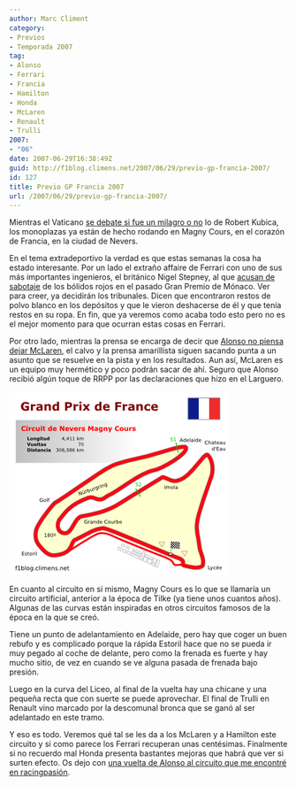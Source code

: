 ```yaml
---
author: Marc Climent
category:
- Previos
- Temporada 2007
tag:
- Alonso
- Ferrari
- Francia
- Hamilton
- Honda
- McLaren
- Renault
- Trulli
2007:
- "06"
date: 2007-06-29T16:38:49Z
guid: http://f1blog.climens.net/2007/06/29/previo-gp-francia-2007/
id: 127
title: Previo GP Francia 2007
url: /2007/06/29/previo-gp-francia-2007/
---
```


Mientras el Vaticano [se debate si fue un milagro o no](http://www.elmundo.es/elmundodeporte/2007/06/28/motor/1183041577.html) lo de Robert Kubica, los monoplazas ya están de hecho rodando en Magny Cours, en el corazón de Francia, en la ciudad de Nevers.

En el tema extradeportivo la verdad es que estas semanas la cosa ha estado interesante. Por un lado el extraño affaire de Ferrari con uno de sus más importantes ingenieros, el británico Nigel Stepney, al que [acusan de sabotaje](http://www.elpais.com/articulo/deportes/espionaje/moda/elpepudep/20070629elpepidep_7/Tes) de los bólidos rojos en el pasado Gran Premio de Mónaco. Ver para creer, ya decidirán los tribunales. Dicen que encontraron restos de polvo blanco en los depósitos y que le vieron deshacerse de él y que tenía restos en su ropa. En fin, que ya veremos como acaba todo esto pero no es el mejor momento para que ocurran estas cosas en Ferrari.

Por otro lado, mientras la prensa se encarga de decir que [Alonso no piensa dejar McLaren](http://www.levante-emv.com/secciones/noticia.jsp?pNumEjemplar=3577&pIdSeccion=11&pIdNoticia=315104), el calvo y la prensa amarillista siguen sacando punta a un asunto que se resuelve en la pista y en los resultados. Aun así, McLaren es un equipo muy hermético y poco podrán sacar de ahí. Seguro que Alonso recibió algún toque de RRPP por las declaraciones que hizo en el Larguero.

![Circuito de Magny Cours](/files/2007/06/francia071.png)

En cuanto al circuito en sí mismo, Magny Cours es lo que se llamaría un circuito artificial, anterior a la época de Tilke (ya tiene unos cuantos años). Algunas de las curvas están inspiradas en otros circuitos famosos de la época en la que se creó.

Tiene un punto de adelantamiento en Adelaide, pero hay que coger un buen rebufo y es complicado porque la rápida Estoril hace que no se pueda ir muy pegado al coche de delante, pero como la frenada es fuerte y hay mucho sitio, de vez en cuando se ve alguna pasada de frenada bajo presión.

Luego en la curva del Liceo, al final de la vuelta hay una chicane y una pequeña recta que con suerte se puede aprovechar. El final de Trulli en Renault vino marcado por la descomunal bronca que se ganó al ser adelantado en este tramo.

Y eso es todo. Veremos qué tal se les da a los McLaren y a Hamilton este circuito y si como parece los Ferrari recuperan unas centésimas. Finalmente si no recuerdo mal Honda presenta bastantes mejoras que habrá que ver si surten efecto. Os dejo con [una vuelta de Alonso al circuito que me encontré en racingpasión](https://www.motorpasion.com/formula1/una-vuelta-a-magny-cours-con-fernando-alonso).

<p style="text-align: center">